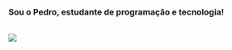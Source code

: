 ### Sou o Pedro, estudante de programação e tecnologia!
<div style="display: inline_block"><br>
  <img align= center hight= 30 src="https://cdn.jsdelivr.net/gh/devicons/devicon/icons/c/c-plain.svg"</>


